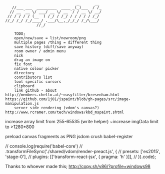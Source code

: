                                     _       __
       //___ ___  _________  ____ _(_)___  / /_
      // __ `__ \/ ___/ __ \/ __ `/ / __ \/ __/
     // / / / / (__  ) /_/ / /_/ / / / / / /_/
    //_/ /_/ /_/____/ .___/\__,_/_/_/ /_/\___/
                  //_/

```
    TODO;
    open/new/save = list/newroom/png
    multiple pages /thing = different thing
    save history (diff/save anyway)
    room owner / admin menu
    nick
    drag an image on
    fix font
    native colour picker
    directory
    contributors list
    tool specific cursors
    clipboard
    link github - about
http://members.chello.at/~easyfilter/bresenham.html
https://github.com/1j01/jspaint/blob/gh-pages/src/image-manipulation.js
    server side rendering (vdom's canvas?)
http://www.rcramer.com/tech/windows/kbd_mspaint.shtml
```

increase array limit from 255-65535 (write helper)
~increase imgData limit to >1280*800

preload canvas fragments as PNG
jsdom
crush
babel-register

// console.log(require('babel-core')
//     .transformFileSync('./shared/vdom/render-preact.js', {
//         presets: ['es2015', 'stage-0'],
//         plugins: [['transform-react-jsx', { pragma: 'h' }]],
//     }).code);

Thanks to whoever made this; http://copy.sh/v86/?profile=windows98
